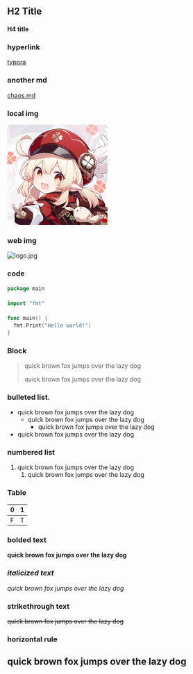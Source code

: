 
## H2 Title

#### H4 title

### hyperlink

[typora](https://typora.io/)

### another md

[chaos.md](https://github.com/fichas/CS-Course/blob/main/English/chaos.md)

### local img

<img src="./klee.jpg" alt="klee" style="zoom:33%;" />

### web img

![logo.jpg](https://www.jlu.edu.cn/images/logo.jpg)

### code

```go
package main

import "fmt"

func main() {
  fmt.Print("Hello world!")
}
```

### Block

> quick brown fox jumps over the lazy dog
>
> quick brown fox jumps over the lazy dog

### bulleted list.

- quick brown fox jumps over the lazy dog
  - quick brown fox jumps over the lazy dog
    - quick brown fox jumps over the lazy dog
- quick brown fox jumps over the lazy dog

### numbered list

1. quick brown fox jumps over the lazy dog
   1. quick brown fox jumps over the lazy dog



### Table

| 0    | 1    |
| ---- | ---- |
| F    | T    |

### **bolded text**

**quick brown fox jumps over the lazy dog**

### *italicized text*

*quick brown fox jumps over the lazy dog*

### strikethrough text

~~quick brown fox jumps over the lazy dog~~




### horizontal rule

quick brown fox jumps over the lazy dog
---



